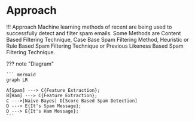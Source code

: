 # Approach 

!!! Approach
    Machine learning methods of recent are being used to successfully detect
    and filter spam emails. Some Methods are Content Based Filtering Technique, Case
    Base Spam Filtering Method, Heuristic or Rule Based Spam Filtering Technique or
    Previous Likeness Based Spam Filtering Technique.

??? note "Diagram"

    ``` mermaid
    graph LR

    A[Spam] ---> C{Feature Extraction};
    B[Ham] ---> C{Feature Extraction};
    C --->|Naive Bayes| D[Score Based Spam Detection]
    D ---> E{It's Spam Message};
    D ---> E{It's Ham Message};
    ```
